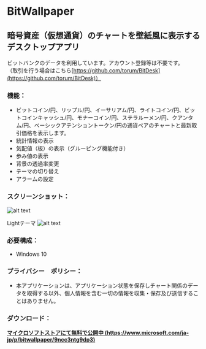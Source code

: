 # BitWallpaper

## 暗号資産（仮想通貨）のチャートを壁紙風に表示するデスクトップアプリ  
ビットバンクのデータを利用しています。アカウント登録等は不要です。   
（取引を行う場合はこちら[https://github.com/torum/BitDesk](https://github.com/torum/BitDesk)）
  
### 機能：
- ビットコイン/円、リップル/円、イーサリアム/円、ライトコイン/円、ビットコインキャッシュ/円、モナーコイン/円、ステラルーメン/円、クアンタム/円、ベーシックアテンショントークン/円の通貨ペアのチャートと最新取引価格を表示します。
- 統計情報の表示
- 気配値（板）の表示（グルーピング機能付き）
- 歩み値の表示
- 背景の透過率変更
- テーマの切り替え
- アラームの設定
  
### スクリーンショット：

![alt text](https://github.com/torum/BitWallpaper/blob/master/docs/Images/BitWallpaper-screenshot.png?raw=true)

Lightテーマ
![alt text](https://github.com/torum/BitWallpaper/blob/master/docs/Images/BitWallpaper-screenshot-light.png?raw=true)

### 必要構成：
- Windows 10

### プライバシー　ポリシー：
* 本アプリケーションは、アプリケーション状態を保存しチャート関係のデータを取得する以外、個人情報を含む一切の情報を収集・保存及び送信することはありません。

### ダウンロード：  

__[マイクロソフトストアにて無料で公開中 (https://www.microsoft.com/ja-jp/p/bitwallpaper/9ncc3ntg9dp3)](https://www.microsoft.com/ja-jp/p/bitwallpaper/9ncc3ntg9dp3)__


 

 
